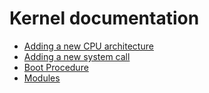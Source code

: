 # Kernel documentation

- [Adding a new CPU architecture](new_arch.md)
- [Adding a new system call](new_syscall.md)
- [Boot Procedure](boot_procedure.md)
- [Modules](modules.md)
